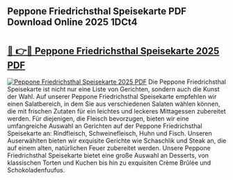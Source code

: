 ## Peppone Friedrichsthal Speisekarte PDF Download Online 2025 1DCt4

# <h2><a href="http://gceeba.nevu.top/?p=Peppone+Friedrichsthal+Speisekarte">🔗 👉🔴 Peppone Friedrichsthal Speisekarte 2025 PDF</a></h2>

[![Peppone Friedrichsthal Speisekarte 2025 PDF](https://i.imgur.com/dBaPXMq.png)](http://gceeba.nevu.top/?p=Peppone+Friedrichsthal+Speisekarte)
Die Peppone Friedrichsthal Speisekarte ist nicht nur eine Liste von Gerichten, sondern auch die Kunst der Wahl. Auf unserer Peppone Friedrichsthal Speisekarte empfehlen wir einen Salatbereich, in dem Sie aus verschiedenen Salaten wählen können, die mit frischen Zutaten für ein leichtes und leckeres Mittagessen zubereitet werden. Für diejenigen, die Fleisch bevorzugen, bieten wir eine umfangreiche Auswahl an Gerichten auf der Peppone Friedrichsthal Speisekarte an: Rindfleisch, Schweinefleisch, Huhn und Fisch. Unseren Auserwählten bieten wir exquisite Gerichte wie Schaschlik und Steak an, die auf einem alten, natürlichen Feuer zubereitet werden. Unsere Peppone Friedrichsthal Speisekarte bietet eine große Auswahl an Desserts, von klassischen Torten und Kuchen bis hin zu exquisiten Crème Brûlée und Schokoladenfuufus.
